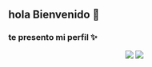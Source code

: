 ##  hola Bienvenido 👋 
### te presento mi perfil ✨

<!--
**elrebelde21/elrebelde21** is a ✨ _special_ ✨ repository because its `README.md` (this file) appears on your GitHub profile.

Here are some ideas to get you started:

- 🔭 I’m currently working on ...
- 🌱 I’m currently learning ...
- 👯 I’m looking to collaborate on ...
- 🤔 I’m looking for help with ...
- 💬 Ask me about ...
- 📫 How to reach me: ...
- 😄 Pronouns: ...
- ⚡ Fun fact: ...
-->

<div align="center"> 
<a href="https://facebook.com/groups/872989990425789/" target="_blank"><img src="https://img.shields.io/badge/-Facebook-%23E4405F?style=for-the-badge&logo=instagram&logoColor=white" target="_blank"></a>
<a href="https://www.youtube.com/@TheLoliBot-MD" target="_blank"><img src="https://img.shields.io/badge/YouTube-FF0000?style=for-the-badge&logo=youtube&logoColor=white" target="_blank"></a>
</div>
